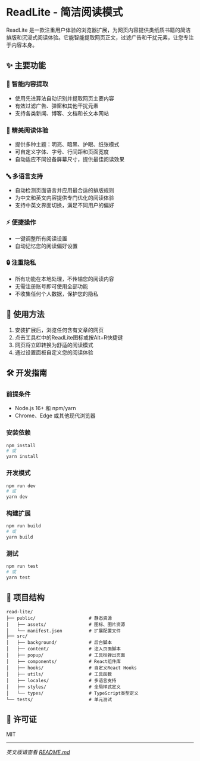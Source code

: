 # ReadLite - 简洁阅读模式

ReadLite 是一款注重用户体验的浏览器扩展，为网页内容提供类纸质书籍的简洁排版和沉浸式阅读体验。它能智能提取网页正文，过滤广告和干扰元素，让您专注于内容本身。

## ✨ 主要功能

### 📖 智能内容提取
- 使用先进算法自动识别并提取网页主要内容
- 有效过滤广告、弹窗和其他干扰元素
- 支持各类新闻、博客、文档和长文本网站

### 🎨 精美阅读体验
- 提供多种主题：明亮、暗黑、护眼、纸张模式
- 可自定义字体、字号、行间距和页面宽度
- 自动适应不同设备屏幕尺寸，提供最佳阅读效果

### 🔤 多语言支持
- 自动检测页面语言并应用最合适的排版规则
- 为中文和英文内容提供专门优化的阅读体验
- 支持中英文界面切换，满足不同用户的偏好

### ⚡ 便捷操作
- 一键调整所有阅读设置
- 自动记忆您的阅读偏好设置

### 🔒 注重隐私
- 所有功能在本地处理，不传输您的阅读内容
- 无需注册账号即可使用全部功能
- 不收集任何个人数据，保护您的隐私

## 🚀 使用方法

1. 安装扩展后，浏览任何含有文章的网页
2. 点击工具栏中的ReadLite图标或按Alt+R快捷键
3. 网页将立即转换为舒适的阅读模式
4. 通过设置面板自定义您的阅读体验

## 🛠️ 开发指南

### 前提条件

- Node.js 16+ 和 npm/yarn
- Chrome、Edge 或其他现代浏览器

### 安装依赖

```bash
npm install
# 或
yarn install
```

### 开发模式

```bash
npm run dev
# 或
yarn dev
```

### 构建扩展

```bash
npm run build
# 或
yarn build
```

### 测试

```bash
npm run test
# 或
yarn test
```

## 📁 项目结构

```
read-lite/
├── public/                    # 静态资源
│   ├── assets/                # 图标、图片资源
│   └── manifest.json          # 扩展配置文件
├── src/
│   ├── background/            # 后台脚本
│   ├── content/               # 注入页面脚本
│   ├── popup/                 # 工具栏弹出页面
│   ├── components/            # React组件库
│   ├── hooks/                 # 自定义React Hooks
│   ├── utils/                 # 工具函数
│   ├── locales/               # 多语言支持
│   ├── styles/                # 全局样式定义
│   └── types/                 # TypeScript类型定义
└── tests/                     # 单元测试
```

## 📄 许可证

MIT

---

*英文版请查看 [README.md](README.md)* 